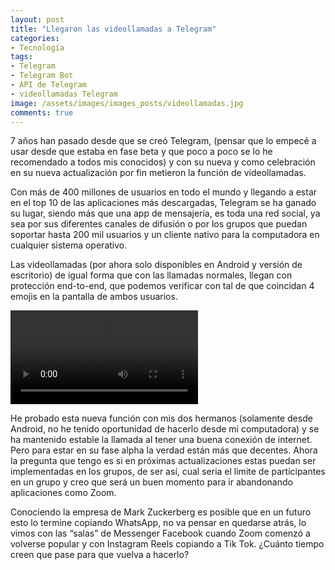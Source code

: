 ```yaml
---
layout: post
title: "Llegaron las videollamadas a Telegram"
categories:
- Tecnología
tags: 
- Telegram
- Telegram Bot
- API de Telegram
- videollamadas Telegram
image: /assets/images/images_posts/videollamadas.jpg
comments: true
---
```


7 años han pasado desde que se creó Telegram, (pensar que lo empecé a usar desde que estaba en fase beta y que poco a poco se lo he recomendado a todos mis conocidos) y con su nueva y como celebración en su nueva actualización por fin metieron la función de videollamadas.

Con más de 400 millones de usuarios en todo el mundo y llegando a estar en el top 10 de las aplicaciones más descargadas, Telegram se ha ganado su lugar, siendo más que una app de mensajería, es toda una red social, ya sea por sus diferentes canales de difusión o por los grupos que puedan soportar hasta 200 mil usuarios y un cliente nativo para la computadora en cualquier sistema operativo.

Las videollamadas (por ahora solo disponibles en Android y versión de escritorio) de igual forma que con las llamadas normales, llegan con protección end-to-end, que podemos verificar con tal de que coincidan 4 emojis en la pantalla de ambos usuarios.

<video class="image image-centered" src="https://telegram.org/file/464001442/3/puxvtuJz6Z8.4544368.mp4/a38411d4bed2ee09a0"></video>

He probado esta nueva función con mis dos hermanos (solamente desde Android, no he tenido oportunidad de hacerlo desde mi computadora) y se ha mantenido estable la llamada al tener una buena conexión de internet. Pero para estar en su fase alpha la verdad están más que decentes. Ahora la pregunta que tengo es si en próximas actualizaciones estas puedan ser implementadas en los grupos, de ser así, cual seria el limite de participantes en un grupo y creo que será un buen momento para ir abandonando aplicaciones como Zoom. 

Conociendo la empresa de Mark Zuckerberg es posible que en un futuro esto lo termine copiando WhatsApp, no va pensar en quedarse atrás, lo vimos con las “salas” de Messenger Facebook cuando Zoom comenzó a volverse popular y con Instagram Reels copiando a Tik Tok. ¿Cuánto tiempo creen que pase para que vuelva a hacerlo?
